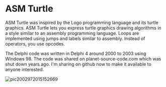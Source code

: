 # ASM Turtle

ASM Turtle was inspired by the Logo programming language and its turtle graphics.  ASM Turtle lets you express turtle graphics drawing algorithms in a style similar to an assembly programming language.  Loops are implemented using jumps and labels similar to assembly.  Instead of operators, you use opcodes.

The Delphi code was written in Delphi 4 around 2000 to 2003 using Windows 98.  The code was shared on planet-source-code.com which was shut down years ago.  I'm sharing on github now to make it available to anyone interested.  

![pic2002972015152669](https://github.com/joshi1983/ASM-Turtle/assets/11838191/473eb662-da75-4b3d-8cf4-35ee46349779)
